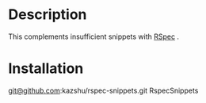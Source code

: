 # Description

This complements insufficient snippets with [RSpec](https://github.com/SublimeText/RSpec) .

# Installation

  git@github.com:kazshu/rspec-snippets.git RspecSnippets